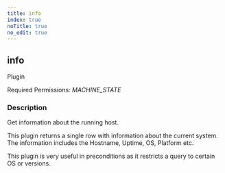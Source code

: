 ```yaml
---
title: info
index: true
noTitle: true
no_edit: true
---
```




<div class="vql_item"></div>


## info
<span class='vql_type pull-right page-header'>Plugin</span>


Required Permissions: 
<i class="linkcolour label pull-right label-success">MACHINE_STATE</i>

### Description

Get information about the running host.

This plugin returns a single row with information about the current
system. The information includes the Hostname, Uptime, OS, Platform
etc.

This plugin is very useful in preconditions as it restricts a query to
certain OS or versions.


